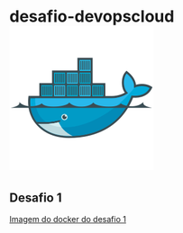 # desafio-devopscloud ![image](https://github.com/devicons/devicon/blob/master/icons/docker/docker-original.svg)

## Desafio 1

[Imagem do docker do desafio 1](https://hub.docker.com/repository/docker/carlose5700/desafio-devops-cloud/tags/latest/sha256-0c9fbc917916225285dfe46175832af2c35d3bf9780016e6292d590b58131476)